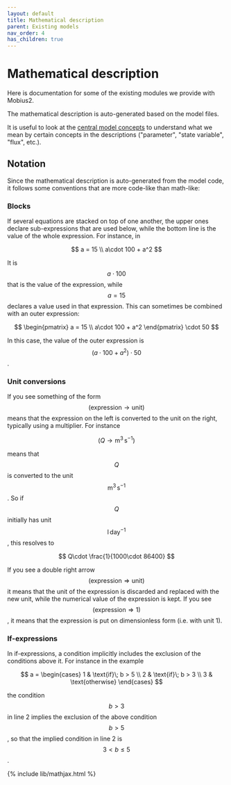 ```yaml
---
layout: default
title: Mathematical description
parent: Existing models
nav_order: 4
has_children: true
---
```


# Mathematical description

Here is documentation for some of the existing modules we provide with Mobius2.

The mathematical description is auto-generated based on the model files.

It is useful to look at the [central model concepts](../../mobius2docs/central_concepts.html) to understand what we mean by certain concepts in the descriptions ("parameter", "state variable", "flux", etc.).

## Notation

Since the mathematical description is auto-generated from the model code, it follows some conventions that are more code-like than math-like:

### Blocks

If several equations are stacked on top of one another, the upper ones declare sub-expressions that are used below, while the bottom line is the value of the whole expression. For instance, in

$$
a = 15 \\
a\cdot 100 + a^2
$$

It is $$a\cdot 100$$ that is the value of the expression, while $$a = 15$$ declares a value used in that expression. This can sometimes be combined with an outer expression:

$$
\begin{pmatrix}
a = 15 \\
a\cdot 100 + a^2
\end{pmatrix} \cdot 50
$$

In this case, the value of the outer expression is $$(a\cdot 100 + a^2)\cdot 50$$.

### Unit conversions

If you see something of the form  $$(\mathrm{expression} \rightarrow \mathrm{unit})$$ means that the expression on the left is converted to the unit on the right, typically using a multiplier. For instance

$$
(Q \rightarrow \mathrm{m}^3\,\mathrm{s}^{-1})
$$

means that $$Q$$ is converted to the unit $$\mathrm{m}^3\,\mathrm{s}^{-1}$$. So if $$Q$$ initially has unit $$\mathrm{l}\,\mathrm{day}^{-1}$$, this resolves to

$$
Q\cdot \frac{1}{1000\cdot 86400}
$$

If you see a double right arrow $$(\mathrm{expression} \Rightarrow \mathrm{unit})$$ it means that the unit of the expression is discarded and replaced with the new unit, while the numerical value of the expression is kept. If you see $$(\mathrm{expression} \Rightarrow 1)$$, it means that the expression is put on dimensionless form (i.e. with unit 1).

### If-expressions

In if-expressions, a condition implicitly includes the exclusion of the conditions above it. For instance in the example

$$
a = \begin{cases}
1 & \text{if}\; b > 5 \\
2 & \text{if}\; b > 3 \\
3 & \text{otherwise}
\end{cases}
$$

the condition $$b > 3$$ in line 2 implies the exclusion of the above condition $$b > 5$$, so that the implied condition in line 2 is $$3 < b \leq 5$$.


{% include lib/mathjax.html %}